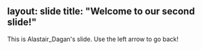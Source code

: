 layout: slide
title: "Welcome to our second slide!"
---
This is Alastair_Dagan's slide.
Use the left arrow to go back!
